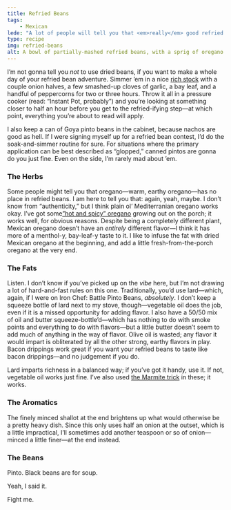 ```yaml
---
title: Refried Beans
tags: 
    - Mexican
lede: "A lot of people will tell you that <em>really</em> good refried beans can’t be made from canned beans. Well, I am here to tell you: okay, yeah, they’re probably right."
type: recipe
img: refried-beans
alt: A bowl of partially-mashed refried beans, with a sprig of oregano as garnish.
---
```


I’m not gonna tell you _not_ to use dried beans, if you want to make a whole day of your refried bean adventure. Simmer ’em in a nice [rich stock](/recipes/utility-stock/) with a couple onion halves, a few smashed-up cloves of garlic, a bay leaf, and a handful of peppercorns for two or three hours. Throw it all in a pressure cooker (read: “Instant Pot, probably”) and you’re looking at something closer to half an hour before you get to the refried-ifying step—at which point, everything you’re about to read will apply.

I also keep a can of Goya pinto beans in the cabinet, because nachos are good as hell. If I were signing myself up for a refried bean contest, I’d do the soak-and-simmer routine for sure. For situations where the primary application can be best described as “glopped,” canned pintos are gonna do you just fine. Even on the side, I’m rarely mad about ’em.

### The Herbs

Some people might tell you that oregano—warm, earthy oregano—has no place in refried beans. I am here to tell you that: again, yeah, maybe. I don’t know from “authenticity,” but I think plain ol’ Mediterranian oregano works okay. I’ve got some[”hot and spicy” oregano](https://www.hettysherbs.co.uk/product/oregano-hot-and-spicy/) growing out on the porch; it works well, for obvious reasons. Despite being a completely different plant, Mexican oregano doesn’t have an _entirely_ different flavor—I think it has more of a menthol-y, bay-leaf-y taste to it. I like to infuse the fat with dried Mexican oregano at the beginning, and add a little fresh-from-the-porch oregano at the very end.

### The Fats

Listen. I don’t know if you’ve picked up on the _vibe_ here, but I’m not drawing a lot of hard-and-fast rules on this one. Traditionally, you’d use lard—which, again, if I were on Iron Chef: Battle Pinto Beans, _absolutely_. I don’t keep a squeeze bottle of lard next to my stove, though—vegetable oil does the job, even if it is a missed opportunity for adding flavor. I also have a 50/50 mix of oil and butter squeeze-bottle’d—which has nothing to do with smoke points and everything to do with flavors—but a little butter doesn’t seem to add much of anything in the way of flavor. Olive oil is wasted; any flavor it would impart is obliterated by all the other strong, earthy flavors in play. Bacon drippings work great if you want your refried beans to taste like bacon drippings—and no judgement if you do.

Lard imparts richness in a balanced way; if you’ve got it handy, use it. If not, vegetable oil works just fine. I’ve also used [the Marmite trick](/recipes/curry-rice/#wait-no-shut-up-why-is-there-marmite-in-this) in these; it works.

### The Aromatics

The finely minced shallot at the end brightens up what would otherwise be a pretty heavy dish. Since this only uses half an onion at the outset, which is a little impractical, I’ll sometimes add another teaspoon or so of onion—minced a little finer—at the end instead.

### The Beans

Pinto. Black beans are for soup.

Yeah, I said it.

Fight me.
